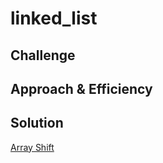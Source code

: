 # linked_list

## Challenge


## Approach & Efficiency

## Solution

[Array Shift](https://replit.com/@dariothornhill/linked-list#linked.draw)
